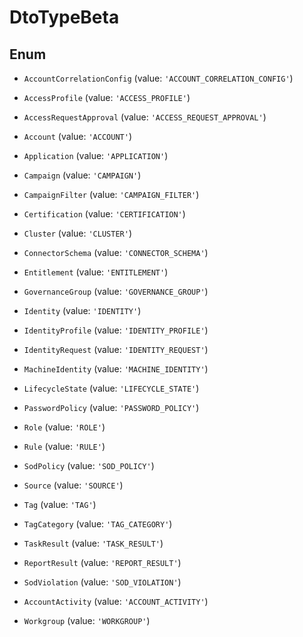 # DtoTypeBeta

## Enum


* `AccountCorrelationConfig` (value: `'ACCOUNT_CORRELATION_CONFIG'`)

* `AccessProfile` (value: `'ACCESS_PROFILE'`)

* `AccessRequestApproval` (value: `'ACCESS_REQUEST_APPROVAL'`)

* `Account` (value: `'ACCOUNT'`)

* `Application` (value: `'APPLICATION'`)

* `Campaign` (value: `'CAMPAIGN'`)

* `CampaignFilter` (value: `'CAMPAIGN_FILTER'`)

* `Certification` (value: `'CERTIFICATION'`)

* `Cluster` (value: `'CLUSTER'`)

* `ConnectorSchema` (value: `'CONNECTOR_SCHEMA'`)

* `Entitlement` (value: `'ENTITLEMENT'`)

* `GovernanceGroup` (value: `'GOVERNANCE_GROUP'`)

* `Identity` (value: `'IDENTITY'`)

* `IdentityProfile` (value: `'IDENTITY_PROFILE'`)

* `IdentityRequest` (value: `'IDENTITY_REQUEST'`)

* `MachineIdentity` (value: `'MACHINE_IDENTITY'`)

* `LifecycleState` (value: `'LIFECYCLE_STATE'`)

* `PasswordPolicy` (value: `'PASSWORD_POLICY'`)

* `Role` (value: `'ROLE'`)

* `Rule` (value: `'RULE'`)

* `SodPolicy` (value: `'SOD_POLICY'`)

* `Source` (value: `'SOURCE'`)

* `Tag` (value: `'TAG'`)

* `TagCategory` (value: `'TAG_CATEGORY'`)

* `TaskResult` (value: `'TASK_RESULT'`)

* `ReportResult` (value: `'REPORT_RESULT'`)

* `SodViolation` (value: `'SOD_VIOLATION'`)

* `AccountActivity` (value: `'ACCOUNT_ACTIVITY'`)

* `Workgroup` (value: `'WORKGROUP'`)

